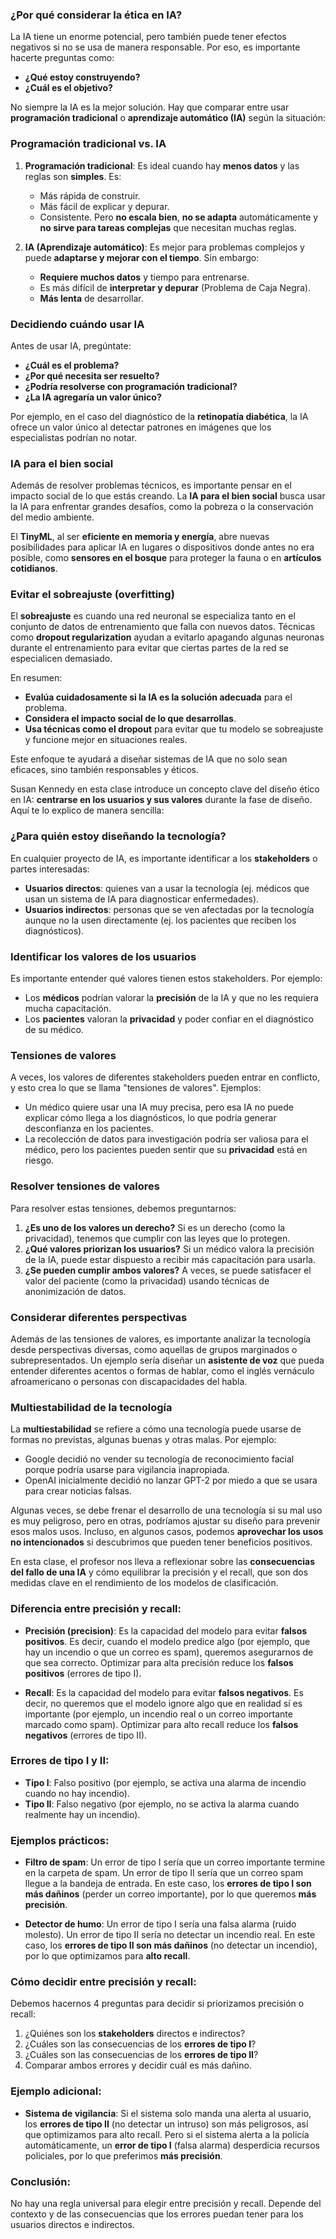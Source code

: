 ### **¿Por qué considerar la ética en IA?**
La IA tiene un enorme potencial, pero también puede tener efectos negativos si no se usa de manera responsable. Por eso, es importante hacerte preguntas como:
- **¿Qué estoy construyendo?**
- **¿Cuál es el objetivo?**

No siempre la IA es la mejor solución. Hay que comparar entre usar **programación tradicional** o **aprendizaje automático (IA)** según la situación:

### **Programación tradicional vs. IA**
1. **Programación tradicional**: Es ideal cuando hay **menos datos** y las reglas son **simples**. Es:
   - Más rápida de construir.
   - Más fácil de explicar y depurar.
   - Consistente.
   Pero **no escala bien**, **no se adapta** automáticamente y **no sirve para tareas complejas** que necesitan muchas reglas.
   
2. **IA (Aprendizaje automático)**: Es mejor para problemas complejos y puede **adaptarse y mejorar con el tiempo**. Sin embargo:
   - **Requiere muchos datos** y tiempo para entrenarse.
   - Es más difícil de **interpretar y depurar** (Problema de Caja Negra).
   - **Más lenta** de desarrollar.

### **Decidiendo cuándo usar IA**
Antes de usar IA, pregúntate:
- **¿Cuál es el problema?**
- **¿Por qué necesita ser resuelto?**
- **¿Podría resolverse con programación tradicional?**
- **¿La IA agregaría un valor único?**

Por ejemplo, en el caso del diagnóstico de la **retinopatía diabética**, la IA ofrece un valor único al detectar patrones en imágenes que los especialistas podrían no notar.

### **IA para el bien social**
Además de resolver problemas técnicos, es importante pensar en el impacto social de lo que estás creando. La **IA para el bien social** busca usar la IA para enfrentar grandes desafíos, como la pobreza o la conservación del medio ambiente.

El **TinyML**, al ser **eficiente en memoria y energía**, abre nuevas posibilidades para aplicar IA en lugares o dispositivos donde antes no era posible, como **sensores en el bosque** para proteger la fauna o en **artículos cotidianos**.

### **Evitar el sobreajuste (overfitting)**
El **sobreajuste** es cuando una red neuronal se especializa tanto en el conjunto de datos de entrenamiento que falla con nuevos datos. Técnicas como **dropout regularization** ayudan a evitarlo apagando algunas neuronas durante el entrenamiento para evitar que ciertas partes de la red se especialicen demasiado.

En resumen:
- **Evalúa cuidadosamente si la IA es la solución adecuada** para el problema.
- **Considera el impacto social de lo que desarrollas**.
- **Usa técnicas como el dropout** para evitar que tu modelo se sobreajuste y funcione mejor en situaciones reales.

Este enfoque te ayudará a diseñar sistemas de IA que no solo sean eficaces, sino también responsables y éticos.


Susan Kennedy en esta clase introduce un concepto clave del diseño ético en IA: **centrarse en los usuarios y sus valores** durante la fase de diseño. Aquí te lo explico de manera sencilla:

### **¿Para quién estoy diseñando la tecnología?**
En cualquier proyecto de IA, es importante identificar a los **stakeholders** o partes interesadas:
- **Usuarios directos**: quienes van a usar la tecnología (ej. médicos que usan un sistema de IA para diagnosticar enfermedades).
- **Usuarios indirectos**: personas que se ven afectadas por la tecnología aunque no la usen directamente (ej. los pacientes que reciben los diagnósticos).

### **Identificar los valores de los usuarios**
Es importante entender qué valores tienen estos stakeholders. Por ejemplo:
- Los **médicos** podrían valorar la **precisión** de la IA y que no les requiera mucha capacitación.
- Los **pacientes** valoran la **privacidad** y poder confiar en el diagnóstico de su médico.

### **Tensiones de valores**
A veces, los valores de diferentes stakeholders pueden entrar en conflicto, y esto crea lo que se llama "tensiones de valores". Ejemplos:
- Un médico quiere usar una IA muy precisa, pero esa IA no puede explicar cómo llega a los diagnósticos, lo que podría generar desconfianza en los pacientes.
- La recolección de datos para investigación podría ser valiosa para el médico, pero los pacientes pueden sentir que su **privacidad** está en riesgo.

### **Resolver tensiones de valores**
Para resolver estas tensiones, debemos preguntarnos:
1. **¿Es uno de los valores un derecho?** Si es un derecho (como la privacidad), tenemos que cumplir con las leyes que lo protegen.
2. **¿Qué valores priorizan los usuarios?** Si un médico valora la precisión de la IA, puede estar dispuesto a recibir más capacitación para usarla.
3. **¿Se pueden cumplir ambos valores?** A veces, se puede satisfacer el valor del paciente (como la privacidad) usando técnicas de anonimización de datos.

### **Considerar diferentes perspectivas**
Además de las tensiones de valores, es importante analizar la tecnología desde perspectivas diversas, como aquellas de grupos marginados o subrepresentados. Un ejemplo sería diseñar un **asistente de voz** que pueda entender diferentes acentos o formas de hablar, como el inglés vernáculo afroamericano o personas con discapacidades del habla.

### **Multiestabilidad de la tecnología**
La **multiestabilidad** se refiere a cómo una tecnología puede usarse de formas no previstas, algunas buenas y otras malas. Por ejemplo:
- Google decidió no vender su tecnología de reconocimiento facial porque podría usarse para vigilancia inapropiada.
- OpenAI inicialmente decidió no lanzar GPT-2 por miedo a que se usara para crear noticias falsas.

Algunas veces, se debe frenar el desarrollo de una tecnología si su mal uso es muy peligroso, pero en otras, podríamos ajustar su diseño para prevenir esos malos usos. Incluso, en algunos casos, podemos **aprovechar los usos no intencionados** si descubrimos que pueden tener beneficios positivos.

En esta clase, el profesor nos lleva a reflexionar sobre las **consecuencias del fallo de una IA** y cómo equilibrar la precisión y el recall, que son dos medidas clave en el rendimiento de los modelos de clasificación.

### **Diferencia entre precisión y recall**:
- **Precisión (precision)**: Es la capacidad del modelo para evitar **falsos positivos**. Es decir, cuando el modelo predice algo (por ejemplo, que hay un incendio o que un correo es spam), queremos asegurarnos de que sea correcto. Optimizar para alta precisión reduce los **falsos positivos** (errores de tipo I).
  
- **Recall**: Es la capacidad del modelo para evitar **falsos negativos**. Es decir, no queremos que el modelo ignore algo que en realidad sí es importante (por ejemplo, un incendio real o un correo importante marcado como spam). Optimizar para alto recall reduce los **falsos negativos** (errores de tipo II).

### **Errores de tipo I y II**:
- **Tipo I**: Falso positivo (por ejemplo, se activa una alarma de incendio cuando no hay incendio).
- **Tipo II**: Falso negativo (por ejemplo, no se activa la alarma cuando realmente hay un incendio).

### **Ejemplos prácticos**:
- **Filtro de spam**: Un error de tipo I sería que un correo importante termine en la carpeta de spam. Un error de tipo II sería que un correo spam llegue a la bandeja de entrada. En este caso, los **errores de tipo I son más dañinos** (perder un correo importante), por lo que queremos **más precisión**.
  
- **Detector de humo**: Un error de tipo I sería una falsa alarma (ruido molesto). Un error de tipo II sería no detectar un incendio real. En este caso, los **errores de tipo II son más dañinos** (no detectar un incendio), por lo que optimizamos para **alto recall**.

### **Cómo decidir entre precisión y recall**:
Debemos hacernos 4 preguntas para decidir si priorizamos precisión o recall:
1. ¿Quiénes son los **stakeholders** directos e indirectos?
2. ¿Cuáles son las consecuencias de los **errores de tipo I**?
3. ¿Cuáles son las consecuencias de los **errores de tipo II**?
4. Comparar ambos errores y decidir cuál es más dañino.

### **Ejemplo adicional**:
- **Sistema de vigilancia**: Si el sistema solo manda una alerta al usuario, los **errores de tipo II** (no detectar un intruso) son más peligrosos, así que optimizamos para alto recall. Pero si el sistema alerta a la policía automáticamente, un **error de tipo I** (falsa alarma) desperdicia recursos policiales, por lo que preferimos **más precisión**.

### **Conclusión**:
No hay una regla universal para elegir entre precisión y recall. Depende del contexto y de las consecuencias que los errores puedan tener para los usuarios directos e indirectos.